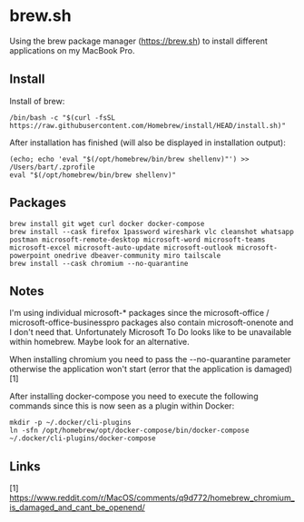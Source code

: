 # brew.sh

Using the brew package manager (https://brew.sh) to install different applications on my MacBook Pro.

## Install

Install of brew:

```
/bin/bash -c "$(curl -fsSL https://raw.githubusercontent.com/Homebrew/install/HEAD/install.sh)"
```

After installation has finished (will also be displayed in installation output):

```
(echo; echo 'eval "$(/opt/homebrew/bin/brew shellenv)"') >> /Users/bart/.zprofile
eval "$(/opt/homebrew/bin/brew shellenv)"
```

## Packages

```
brew install git wget curl docker docker-compose
brew install --cask firefox 1password wireshark vlc cleanshot whatsapp postman microsoft-remote-desktop microsoft-word microsoft-teams microsoft-excel microsoft-auto-update microsoft-outlook microsoft-powerpoint onedrive dbeaver-community miro tailscale
brew install --cask chromium --no-quarantine
```

## Notes

I'm using individual microsoft-* packages since the microsoft-office / microsoft-office-businesspro packages also contain microsoft-onenote and I don't need that. Unfortunately Microsoft To Do looks like to be unavailable within homebrew. Maybe look for an alternative.

When installing chromium you need to pass the --no-quarantine parameter otherwise the application won't start (error that the application is damaged) [1]

After installing docker-compose you need to execute the following commands since this is now seen as a plugin within Docker:

```
mkdir -p ~/.docker/cli-plugins
ln -sfn /opt/homebrew/opt/docker-compose/bin/docker-compose ~/.docker/cli-plugins/docker-compose
```

## Links
[1] https://www.reddit.com/r/MacOS/comments/q9d772/homebrew_chromium_is_damaged_and_cant_be_openend/
